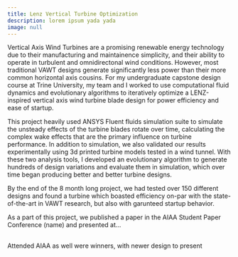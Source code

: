 ```yaml
---
title: Lenz Vertical Turbine Optimization
description: lorem ipsum yada yada
image: null
---
```

Vertical Axis Wind Turbines are a promising renewable energy technology due to their manufacturing and maintainence simplicity, and their ability to operate in turbulent and omnidirectonal wind conditions. However, most traditional VAWT designs generate significantly less power than their more common horizontal axis cousins. For my undergraduate capstone design course at Trine University, my team and I worked to use computational fluid dynamics and evolutionary algorithms to iteratively optimize a LENZ-inspired vertical axis wind turbine blade design for power efficiency and ease of startup. 

This project heavily used ANSYS Fluent fluids simulation suite to simulate the unsteady effects of the turbine blades rotate over time, calculating the complex wake effects that are the primary influence on turbine performance. In addition to simulation, we also validated our results experimentally using 3d printed turbine models tested in a wind tunnel. With these two analysis tools, I developed an evolutionary algorithm to generate hundreds of design variations and evaluate them in simulation, which over time began producing better and better turbine designs. 

By the end of the 8 month long project, we had tested over 150 different designs and found a turbine which boasted efficiency on-par with the state-of-the-art in VAWT research, but also with garunteed startup behavior.

As a part of this project, we published a paper in the AIAA Student Paper Conference (name) and presented at... 

## 
Attended AIAA as well were winners, with newer design to present
